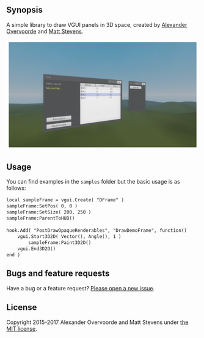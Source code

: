## Synopsis

A simple library to draw VGUI panels in 3D space, created by [Alexander Overvoorde](https://while.io) and [Matt Stevens](http://handsomematt.co.uk).

![demo](demo.png "demo")

## Usage

You can find examples in the `samples` folder but the basic usage is as follows:

```
local sampleFrame = vgui.Create( "DFrame" )
sampleFrame:SetPos( 0, 0 )
sampleFrame:SetSize( 200, 250 )
sampleFrame:ParentToHUD()

hook.Add( "PostDrawOpaqueRenderables", "DrawDemoFrame", function()
	vgui.Start3D2D( Vector(), Angle(), 1 )
		sampleFrame:Paint3D2D()
	vgui.End3D2D()
end )
```

## Bugs and feature requests

Have a bug or a feature request? [Please open a new issue](https://github.com/GModCoders/3d2d-vgui/issues).

## License

Copyright 2015-2017 Alexander Overvoorde and Matt Stevens under [the MIT license](LICENSE).
